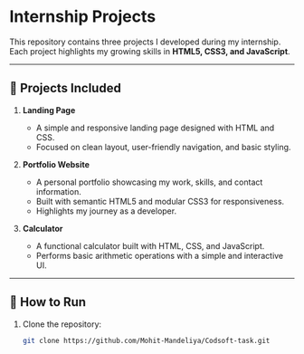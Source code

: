 # Internship Projects

This repository contains three projects I developed during my internship. Each project highlights my growing skills in **HTML5, CSS3, and JavaScript**.  

---

## 📂 Projects Included

1. **Landing Page**
   - A simple and responsive landing page designed with HTML and CSS.
   - Focused on clean layout, user-friendly navigation, and basic styling.

2. **Portfolio Website**
   - A personal portfolio showcasing my work, skills, and contact information.
   - Built with semantic HTML5 and modular CSS3 for responsiveness.
   - Highlights my journey as a developer.

3. **Calculator**
   - A functional calculator built with HTML, CSS, and JavaScript.
   - Performs basic arithmetic operations with a simple and interactive UI.

---

## 🚀 How to Run
1. Clone the repository:
   ```bash
   git clone https://github.com/Mohit-Mandeliya/Codsoft-task.git
